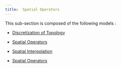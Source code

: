 ```yaml
---
title:  Spatial Operators
---
```



This sub-section is composed of the following models :

* [Discretization of Topology](references#SpatialOperatorsGeometrydiscretization)

* [Spatial Operators](references#SpatialOperatorsSpatialOperators(Examples))

* [Spatial Interpolation](references#SpatialOperatorsspatialinterpolation)

* [Spatial Operators](references#SpatialOperatorsTopologies)

